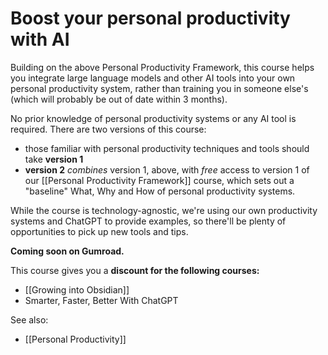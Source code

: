 # Boost your personal productivity with AI

Building on the above Personal Productivity Framework, this course helps you integrate large language models and other AI tools into your own personal productivity system, rather than training you in someone else's (which will probably be out of date within 3 months). 

No prior knowledge of personal productivity systems or any AI tool is required. There are two versions of this course:

- those familiar with personal productivity techniques and tools should take **version 1**
- **version 2** *combines* version 1, above, with _free_ access to version 1 of our [[Personal Productivity Framework]] course, which sets out a "baseline" What, Why and How of personal productivity systems.

While the course is technology-agnostic, we're using our own productivity systems and ChatGPT to provide examples, so there'll be plenty of opportunities to pick up new tools and tips.

**Coming soon on Gumroad.**

This course gives you a **discount for the following courses:** 

* [[Growing into Obsidian]]
* Smarter, Faster, Better With ChatGPT

See also:

* [[Personal Productivity]]
